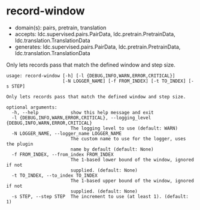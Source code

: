 # record-window

* domain(s): pairs, pretrain, translation
* accepts: ldc.supervised.pairs.PairData, ldc.pretrain.PretrainData, ldc.translation.TranslationData
* generates: ldc.supervised.pairs.PairData, ldc.pretrain.PretrainData, ldc.translation.TranslationData

Only lets records pass that match the defined window and step size.

```
usage: record-window [-h] [-l {DEBUG,INFO,WARN,ERROR,CRITICAL}]
                     [-N LOGGER_NAME] [-f FROM_INDEX] [-t TO_INDEX] [-s STEP]

Only lets records pass that match the defined window and step size.

optional arguments:
  -h, --help            show this help message and exit
  -l {DEBUG,INFO,WARN,ERROR,CRITICAL}, --logging_level {DEBUG,INFO,WARN,ERROR,CRITICAL}
                        The logging level to use (default: WARN)
  -N LOGGER_NAME, --logger_name LOGGER_NAME
                        The custom name to use for the logger, uses the plugin
                        name by default (default: None)
  -f FROM_INDEX, --from_index FROM_INDEX
                        The 1-based lower bound of the window, ignored if not
                        supplied. (default: None)
  -t TO_INDEX, --to_index TO_INDEX
                        The 1-based upper bound of the window, ignored if not
                        supplied. (default: None)
  -s STEP, --step STEP  The increment to use (at least 1). (default: 1)
```
